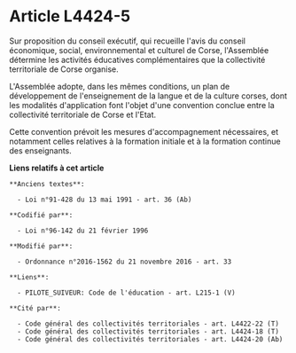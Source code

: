 # Article L4424-5

Sur proposition du conseil exécutif, qui recueille l'avis du       conseil économique, social, environnemental et culturel de
Corse, l'Assemblée détermine les activités éducatives complémentaires que la collectivité territoriale de Corse organise. 

L'Assemblée adopte, dans les mêmes conditions, un plan de développement de l'enseignement de la langue et de la culture
corses, dont les modalités d'application font l'objet d'une convention conclue entre la collectivité territoriale de Corse et
l'Etat. 

Cette convention prévoit les mesures d'accompagnement nécessaires, et notamment celles relatives à la formation initiale et à
la formation continue des enseignants.

**Liens relatifs à cet article**

	**Anciens textes**:

	  - Loi n°91-428 du 13 mai 1991 - art. 36 (Ab)

	**Codifié par**:

	  - Loi n°96-142 du 21 février 1996

	**Modifié par**:

	  - Ordonnance n°2016-1562 du 21 novembre 2016 - art. 33

	**Liens**:

	  - PILOTE_SUIVEUR: Code de l'éducation - art. L215-1 (V)

	**Cité par**:

	  - Code général des collectivités territoriales - art. L4422-22 (T)
	  - Code général des collectivités territoriales - art. L4424-18 (T)
	  - Code général des collectivités territoriales - art. L4424-20 (Ab)
